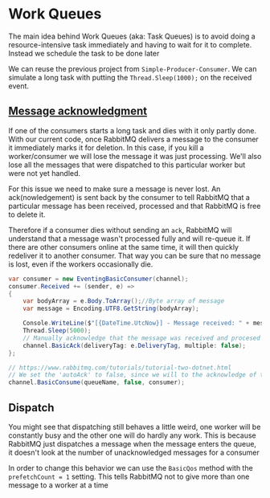 # Work Queues
The main idea behind Work Queues (aka: Task Queues) is to avoid doing a resource-intensive task immediately and having to wait for it to complete. Instead we schedule the task to be done later

We can reuse the previous project from `Simple-Producer-Consumer`. We can simulate a long task with putting the `Thread.Sleep(1000);` on the received event.

## [Message acknowledgment](https://www.rabbitmq.com/confirms.html)

If one of the consumers starts a long task and dies with it only partly done. With our current code, once RabbitMQ delivers a message to the consumer it immediately marks it for deletion. In this case, if you kill a worker/consumer we will lose the message it was just processing. We'll also lose all the messages that were dispatched to this particular worker but were not yet handled.

For this issue we need to make sure a message is never lost. An ack(nowledgement) is sent back by the consumer to tell RabbitMQ that a particular message has been received, processed and that RabbitMQ is free to delete it.

Therefore if a consumer dies without sending an `ack`, RabbitMQ will understand that a message wasn't processed fully and will re-queue it. If there are other consumers online at the same time, it will then quickly redeliver it to another consumer. That way you can be sure that no message is lost, even if the workers occasionally die.

```csharp
var consumer = new EventingBasicConsumer(channel);
consumer.Received += (sender, e) =>
{
    var bodyArray = e.Body.ToArray();//Byte array of message
    var message = Encoding.UTF8.GetString(bodyArray);

    Console.WriteLine($"[{DateTime.UtcNow}] - Message received: " + message);
    Thread.Sleep(5000);
    // Manually acknowledge that the message was received and procesed correctly.
    channel.BasicAck(deliveryTag: e.DeliveryTag, multiple: false);
};

// https://www.rabbitmq.com/tutorials/tutorial-two-dotnet.html
// We set the 'autoAck' to false, since we will to the acknowledge of the message manually
channel.BasicConsume(queueName, false, consumer);
```

## Dispatch

You might see that dispatching still behaves a little weird, one worker will be constantly busy and the other one will do hardly any work. This is because RabbitMQ just dispatches a message when the message enters the queue, it doesn't look at the number of unacknowledged messages for a consumer

In order to change this behavior we can use the `BasicQos` method with the `prefetchCount = 1` setting. This tells RabbitMQ not to give more than one message to a worker at a time